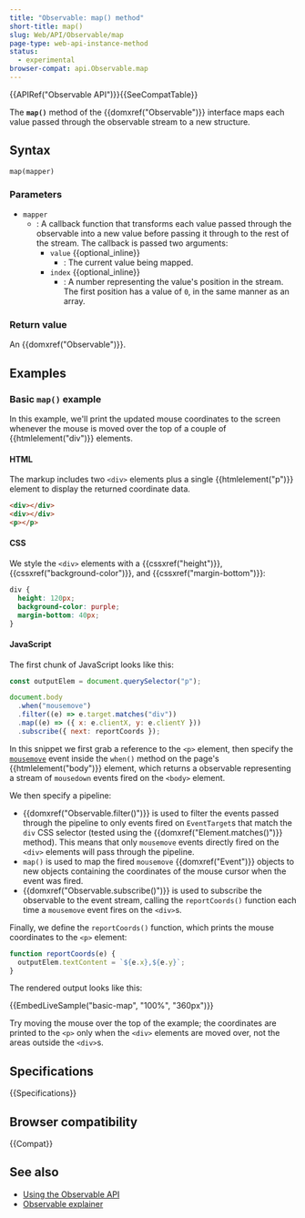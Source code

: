 ```yaml
---
title: "Observable: map() method"
short-title: map()
slug: Web/API/Observable/map
page-type: web-api-instance-method
status:
  - experimental
browser-compat: api.Observable.map
---
```


{{APIRef("Observable API")}}{{SeeCompatTable}}

The **`map()`** method of the {{domxref("Observable")}} interface maps each value passed through the observable stream to a new structure.

## Syntax

```js-nolint
map(mapper)
```

### Parameters

- `mapper`
  - : A callback function that transforms each value passed through the observable into a new value before passing it through to the rest of the stream. The callback is passed two arguments:
    - `value` {{optional_inline}}
      - : The current value being mapped.
    - `index` {{optional_inline}}
      - : A number representing the value's position in the stream. The first position has a value of `0`, in the same manner as an array.

### Return value

An {{domxref("Observable")}}.

## Examples

### Basic `map()` example

In this example, we'll print the updated mouse coordinates to the screen whenever the mouse is moved over the top of a couple of {{htmlelement("div")}} elements.

#### HTML

The markup includes two `<div>` elements plus a single {{htmlelement("p")}} element to display the returned coordinate data.

```html live-sample___basic-map
<div></div>
<div></div>
<p></p>
```

#### CSS

We style the `<div>` elements with a {{cssxref("height")}}, {{cssxref("background-color")}}, and {{cssxref("margin-bottom")}}:

```css live-sample___basic-map
div {
  height: 120px;
  background-color: purple;
  margin-bottom: 40px;
}
```

#### JavaScript

The first chunk of JavaScript looks like this:

```js live-sample___basic-map
const outputElem = document.querySelector("p");

document.body
  .when("mousemove")
  .filter((e) => e.target.matches("div"))
  .map((e) => ({ x: e.clientX, y: e.clientY }))
  .subscribe({ next: reportCoords });
```

In this snippet we first grab a reference to the `<p>` element, then specify the [`mousemove`](/en-US/docs/Web/API/Element/mousemove_event) event inside the `when()` method on the page's {{htmlelement("body")}} element, which returns a observable representing a stream of `mousedown` events fired on the `<body>` element.

We then specify a pipeline:

- {{domxref("Observable.filter()")}} is used to filter the events passed through the pipeline to only events fired on `EventTarget`s that match the `div` CSS selector (tested using the {{domxref("Element.matches()")}} method). This means that only `mousemove` events directly fired on the `<div>` elements will pass through the pipeline.
- `map()` is used to map the fired `mousemove` {{domxref("Event")}} objects to new objects containing the coordinates of the mouse cursor when the event was fired.
- {{domxref("Observable.subscribe()")}} is used to subscribe the observable to the event stream, calling the `reportCoords()` function each time a `mousemove` event fires on the `<div>`s.

Finally, we define the `reportCoords()` function, which prints the mouse coordinates to the `<p>` element:

```js live-sample___basic-map
function reportCoords(e) {
  outputElem.textContent = `${e.x},${e.y}`;
}
```

The rendered output looks like this:

{{EmbedLiveSample("basic-map", "100%", "360px")}}

Try moving the mouse over the top of the example; the coordinates are printed to the `<p>` only when the `<div>` elements are moved over, not the areas outside the `<div>`s.

## Specifications

{{Specifications}}

## Browser compatibility

{{Compat}}

## See also

- [Using the Observable API](/en-US/docs/Web/API/Observable_API/Using)
- [Observable explainer](https://github.com/WICG/observable/blob/master/README.md)
